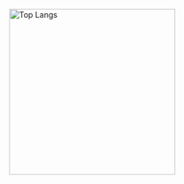 
<p align="left"> 
  <img alt="Top Langs" height="300px" src="https://github-readme-stats.vercel.app/api/top-langs/?username=sho-he&layout=compact&show_icons=true&theme=onedark" />
</p>
